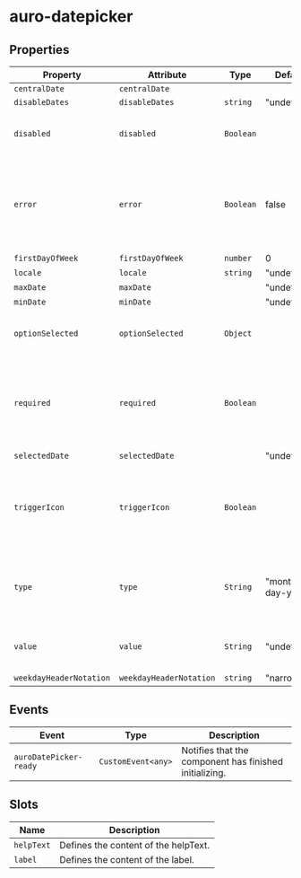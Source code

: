 # auro-datepicker

## Properties

| Property                | Attribute               | Type      | Default          | Description                                      |
|-------------------------|-------------------------|-----------|------------------|--------------------------------------------------|
| `centralDate`           | `centralDate`           |           |                  |                                                  |
| `disableDates`          | `disableDates`          | `string`  | "undefined"      |                                                  |
| `disabled`              | `disabled`              | `Boolean` |                  | If set, disables the datepicker.                 |
| `error`                 | `error`                 | `Boolean` | false            | Sets a persistent error state (e.g. an error state returned from the server). |
| `firstDayOfWeek`        | `firstDayOfWeek`        | `number`  | 0                |                                                  |
| `locale`                | `locale`                | `string`  | "undefined"      |                                                  |
| `maxDate`               | `maxDate`               |           | "undefined"      |                                                  |
| `minDate`               | `minDate`               |           | "undefined"      |                                                  |
| `optionSelected`        | `optionSelected`        | `Object`  |                  | Specifies the current selected option.           |
| `required`              | `required`              | `Boolean` |                  | Populates the `required` attribute on the input. Used for client-side validation. |
| `selectedDate`          | `selectedDate`          |           | "undefined"      |                                                  |
| `triggerIcon`           | `triggerIcon`           | `Boolean` |                  | If set, the `icon` attribute will be applied to the trigger `auro-input` element. |
| `type`                  | `type`                  | `String`  | "month-day-year" | Applies the defined value as the type attribute on auro-input. |
| `value`                 | `value`                 | `String`  | "undefined"      | Value selected for the date picker.              |
| `weekdayHeaderNotation` | `weekdayHeaderNotation` | `string`  | "narrow"         |                                                  |

## Events

| Event                  | Type               | Description                                      |
|------------------------|--------------------|--------------------------------------------------|
| `auroDatePicker-ready` | `CustomEvent<any>` | Notifies that the component has finished initializing. |

## Slots

| Name       | Description                          |
|------------|--------------------------------------|
| `helpText` | Defines the content of the helpText. |
| `label`    | Defines the content of the label.    |
